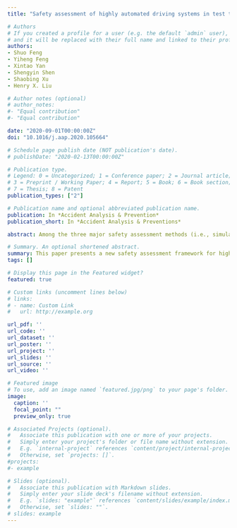 ```yaml
---
title: "Safety assessment of highly automated driving systems in test tracks: A new framework"

# Authors
# If you created a profile for a user (e.g. the default `admin` user), write the username (folder name) here 
# and it will be replaced with their full name and linked to their profile.
authors:
- Shuo Feng
- Yiheng Feng
- Xintao Yan
- Shengyin Shen
- Shaobing Xu
- Henry X. Liu

# Author notes (optional)
# author_notes:
#- "Equal contribution"
#- "Equal contribution"

date: "2020-09-01T00:00:00Z"
doi: "10.1016/j.aap.2020.105664"

# Schedule page publish date (NOT publication's date).
# publishDate: "2020-02-13T00:00:00Z"

# Publication type.
# Legend: 0 = Uncategorized; 1 = Conference paper; 2 = Journal article;
# 3 = Preprint / Working Paper; 4 = Report; 5 = Book; 6 = Book section;
# 7 = Thesis; 8 = Patent
publication_types: ["2"]

# Publication name and optional abbreviated publication name.
publication: In *Accident Analysis & Prevention*
publication_short: In *Accident Analysis & Preventions*

abstract: Among the three major safety assessment methods (i.e., simulation, test track, and on-road test) for highly automated driving systems (ADS), test tracks provide high fidelity and a safe and controllable testing environment. However, due to the lack of realistic background traffic, scenarios that can be tested in test tracks are usually static and limited. To address this limitation, a new safety assessment framework is proposed in this paper, which integrates an augmented reality (AR) testing platform and a testing scenario library generation (TSLG) method. The AR testing platform generates simulated background traffic in test tracks, which interact with subject ADS under test, to create a realistic traffic environment. The TSLG method can systematically generate a set of critical scenarios under each operational design domain (ODD) and the critical scenarios generated from the TSLG method can be imported into the AR testing platform. The proposed framework has been implemented in the Mcity test track at the University of Michigan with a Level 4 ADS. Field test results show that the proposed framework can accurately and efficiently evaluate the safety performance of highly ADS in a cost-effective fashion. In the cut-in case study, the proposed framework is estimated to accelerate the assessment process by  times comparing to the on-road test approach.

# Summary. An optional shortened abstract.
summary: This paper presents a new safety assessment framework for highly automated driving systems in test tracks. The framework integrates an augmented reality testing platform and a testing scenario library generation method together. The framework has been implemented in Mcity test facility with a SAE Level-4 ADS vehicle. The framework can accelerate the assessment process by multiple orders of magnitude comparing to the on-road test approach.
tags: []

# Display this page in the Featured widget?
featured: true

# Custom links (uncomment lines below)
# links:
# - name: Custom Link
#   url: http://example.org

url_pdf: ''
url_code: ''
url_dataset: ''
url_poster: ''
url_project: ''
url_slides: ''
url_source: ''
url_video: ''

# Featured image
# To use, add an image named `featured.jpg/png` to your page's folder. 
image:
  caption: ''
  focal_point: ""
  preview_only: true

# Associated Projects (optional).
#   Associate this publication with one or more of your projects.
#   Simply enter your project's folder or file name without extension.
#   E.g. `internal-project` references `content/project/internal-project/index.md`.
#   Otherwise, set `projects: []`.
#projects:
#- example

# Slides (optional).
#   Associate this publication with Markdown slides.
#   Simply enter your slide deck's filename without extension.
#   E.g. `slides: "example"` references `content/slides/example/index.md`.
#   Otherwise, set `slides: ""`.
# slides: example
---
```


